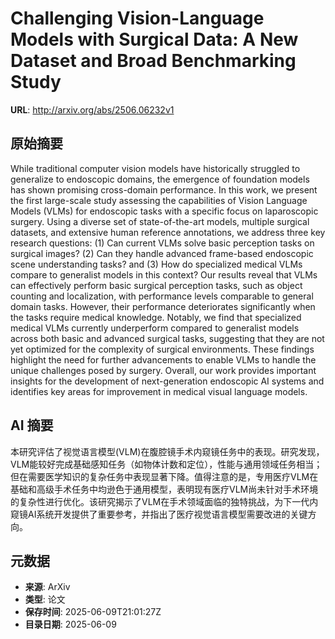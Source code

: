 # Challenging Vision-Language Models with Surgical Data: A New Dataset and Broad Benchmarking Study

**URL**: http://arxiv.org/abs/2506.06232v1

## 原始摘要

While traditional computer vision models have historically struggled to
generalize to endoscopic domains, the emergence of foundation models has shown
promising cross-domain performance. In this work, we present the first
large-scale study assessing the capabilities of Vision Language Models (VLMs)
for endoscopic tasks with a specific focus on laparoscopic surgery. Using a
diverse set of state-of-the-art models, multiple surgical datasets, and
extensive human reference annotations, we address three key research questions:
(1) Can current VLMs solve basic perception tasks on surgical images? (2) Can
they handle advanced frame-based endoscopic scene understanding tasks? and (3)
How do specialized medical VLMs compare to generalist models in this context?
Our results reveal that VLMs can effectively perform basic surgical perception
tasks, such as object counting and localization, with performance levels
comparable to general domain tasks. However, their performance deteriorates
significantly when the tasks require medical knowledge. Notably, we find that
specialized medical VLMs currently underperform compared to generalist models
across both basic and advanced surgical tasks, suggesting that they are not yet
optimized for the complexity of surgical environments. These findings highlight
the need for further advancements to enable VLMs to handle the unique
challenges posed by surgery. Overall, our work provides important insights for
the development of next-generation endoscopic AI systems and identifies key
areas for improvement in medical visual language models.


## AI 摘要

本研究评估了视觉语言模型(VLM)在腹腔镜手术内窥镜任务中的表现。研究发现，VLM能较好完成基础感知任务（如物体计数和定位），性能与通用领域任务相当；但在需要医学知识的复杂任务中表现显著下降。值得注意的是，专用医疗VLM在基础和高级手术任务中均逊色于通用模型，表明现有医疗VLM尚未针对手术环境的复杂性进行优化。该研究揭示了VLM在手术领域面临的独特挑战，为下一代内窥镜AI系统开发提供了重要参考，并指出了医疗视觉语言模型需要改进的关键方向。

## 元数据

- **来源**: ArXiv
- **类型**: 论文
- **保存时间**: 2025-06-09T21:01:27Z
- **目录日期**: 2025-06-09
